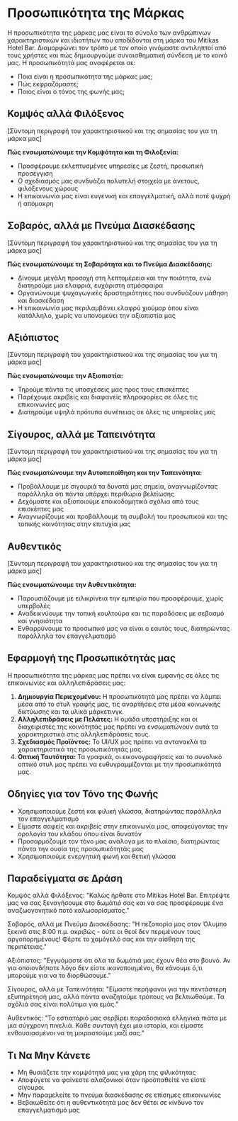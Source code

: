 # Προσωπικότητα της Μάρκας

Η προσωπικότητα της μάρκας μας είναι το σύνολο των ανθρώπινων χαρακτηριστικών και ιδιοτήτων που αποδίδονται στη μάρκα του Mitikas Hotel Bar. Διαμορφώνει τον τρόπο με τον οποίο γινόμαστε αντιληπτοί από τους χρήστες και πώς δημιουργούμε συναισθηματική σύνδεση με το κοινό μας. Η προσωπικότητά μας αναφέρεται σε:

* Ποια είναι η προσωπικότητα της μάρκας μας;
* Πώς εκφραζόμαστε;
* Ποιος είναι ο τόνος της φωνής μας;

## Κομψός αλλά Φιλόξενος

[Σύντομη περιγραφή του χαρακτηριστικού και της σημασίας του για τη μάρκα μας]

**Πώς ενσωματώνουμε την Κομψότητα και τη Φιλοξενία:**
* Προσφέρουμε εκλεπτυσμένες υπηρεσίες με ζεστή, προσωπική προσέγγιση
* Ο σχεδιασμός μας συνδυάζει πολυτελή στοιχεία με άνετους, φιλόξενους χώρους
* Η επικοινωνία μας είναι ευγενική και επαγγελματική, αλλά ποτέ ψυχρή ή απόμακρη

## Σοβαρός, αλλά με Πνεύμα Διασκέδασης

[Σύντομη περιγραφή του χαρακτηριστικού και της σημασίας του για τη μάρκα μας]

**Πώς ενσωματώνουμε τη Σοβαρότητα και το Πνεύμα Διασκέδασης:**
* Δίνουμε μεγάλη προσοχή στη λεπτομέρεια και την ποιότητα, ενώ διατηρούμε μια ελαφριά, ευχάριστη ατμόσφαιρα
* Οργανώνουμε ψυχαγωγικές δραστηριότητες που συνδυάζουν μάθηση και διασκέδαση
* Η επικοινωνία μας περιλαμβάνει ελαφρύ χιούμορ όπου είναι κατάλληλο, χωρίς να υπονομεύει την αξιοπιστία μας

## Αξιόπιστος

[Σύντομη περιγραφή του χαρακτηριστικού και της σημασίας του για τη μάρκα μας]

**Πώς ενσωματώνουμε την Αξιοπιστία:**
* Τηρούμε πάντα τις υποσχέσεις μας προς τους επισκέπτες
* Παρέχουμε ακριβείς και διαφανείς πληροφορίες σε όλες τις επικοινωνίες μας
* Διατηρούμε υψηλά πρότυπα συνέπειας σε όλες τις υπηρεσίες μας

## Σίγουρος, αλλά με Ταπεινότητα

[Σύντομη περιγραφή του χαρακτηριστικού και της σημασίας του για τη μάρκα μας]

**Πώς ενσωματώνουμε την Αυτοπεποίθηση και την Ταπεινότητα:**
* Προβάλλουμε με σιγουριά τα δυνατά μας σημεία, αναγνωρίζοντας παράλληλα ότι πάντα υπάρχει περιθώριο βελτίωσης
* Δεχόμαστε και αξιοποιούμε εποικοδομητικά σχόλια από τους επισκέπτες μας
* Αναγνωρίζουμε και προβάλλουμε τη συμβολή του προσωπικού και της τοπικής κοινότητας στην επιτυχία μας

## Αυθεντικός

[Σύντομη περιγραφή του χαρακτηριστικού και της σημασίας του για τη μάρκα μας]

**Πώς ενσωματώνουμε την Αυθεντικότητα:**
* Παρουσιάζουμε με ειλικρίνεια την εμπειρία που προσφέρουμε, χωρίς υπερβολές
* Αναδεικνύουμε την τοπική κουλτούρα και τις παραδόσεις με σεβασμό και γνησιότητα
* Ενθαρρύνουμε το προσωπικό μας να είναι ο εαυτός τους, διατηρώντας παράλληλα τον επαγγελματισμό

## Εφαρμογή της Προσωπικότητάς μας

Η προσωπικότητα της μάρκας μας πρέπει να είναι εμφανής σε όλες τις επικοινωνίες και αλληλεπιδράσεις μας:

1. **Δημιουργία Περιεχομένου:** Η προσωπικότητά μας πρέπει να λάμπει μέσα από το στυλ γραφής μας, τις αναρτήσεις στα μέσα κοινωνικής δικτύωσης και τα υλικά μάρκετινγκ.
2. **Αλληλεπιδράσεις με Πελάτες:** Η ομάδα υποστήριξης και οι διαχειριστές της κοινότητάς μας πρέπει να ενσωματώνουν αυτά τα χαρακτηριστικά στις αλληλεπιδράσεις τους.
3. **Σχεδιασμός Προϊόντος:** Το UI/UX μας πρέπει να αντανακλά τα χαρακτηριστικά της προσωπικότητάς μας.
4. **Οπτική Ταυτότητα:** Τα γραφικά, οι εικονογραφήσεις και το συνολικό οπτικό στυλ μας πρέπει να ευθυγραμμίζονται με την προσωπικότητά μας.

## Οδηγίες για τον Τόνο της Φωνής

* Χρησιμοποιούμε ζεστή και φιλική γλώσσα, διατηρώντας παράλληλα τον επαγγελματισμό
* Είμαστε σαφείς και ακριβείς στην επικοινωνία μας, αποφεύγοντας την ορολογία του κλάδου όπου είναι δυνατόν
* Προσαρμόζουμε τον τόνο μας ανάλογα με το πλαίσιο, διατηρώντας πάντα την ουσία της προσωπικότητάς μας
* Χρησιμοποιούμε ενεργητική φωνή και θετική γλώσσα

## Παραδείγματα σε Δράση

Κομψός αλλά Φιλόξενος: "Καλώς ήρθατε στο Mitikas Hotel Bar. Επιτρέψτε μας να σας ξεναγήσουμε στο δωμάτιό σας και να σας προσφέρουμε ένα αναζωογονητικό ποτό καλωσορίσματος."

Σοβαρός, αλλά με Πνεύμα Διασκέδασης: "Η πεζοπορία μας στον Όλυμπο ξεκινά στις 8:00 π.μ. ακριβώς - ούτε οι θεοί δεν περιμένουν τους αργοπορημένους! Φέρτε το χαμόγελό σας και την αίσθηση της περιπέτειας."

Αξιόπιστος: "Εγγυόμαστε ότι όλα τα δωμάτιά μας έχουν θέα στο βουνό. Αν για οποιονδήποτε λόγο δεν είστε ικανοποιημένοι, θα κάνουμε ό,τι μπορούμε για να το διορθώσουμε."

Σίγουρος, αλλά με Ταπεινότητα: "Είμαστε περήφανοι για την πεντάστερη εξυπηρέτησή μας, αλλά πάντα αναζητούμε τρόπους να βελτιωθούμε. Τα σχόλιά σας είναι πολύτιμα για εμάς."

Αυθεντικός: "Το εστιατόριό μας σερβίρει παραδοσιακά ελληνικά πιάτα με μια σύγχρονη πινελιά. Κάθε συνταγή έχει μια ιστορία, και είμαστε ενθουσιασμένοι να τη μοιραστούμε μαζί σας."

## Τι Να Μην Κάνετε

* Μη θυσιάζετε την κομψότητά μας για χάρη της φιλικότητας
* Αποφύγετε να φαίνεστε αλαζονικοί όταν προσπαθείτε να είστε σίγουροι
* Μην παραμελείτε το πνεύμα διασκέδασης σε επίσημες επικοινωνίες
* Βεβαιωθείτε ότι η αυθεντικότητά μας δεν θέτει σε κίνδυνο τον επαγγελματισμό μας

